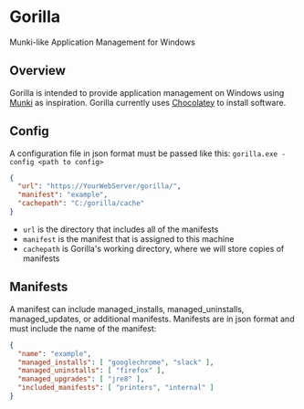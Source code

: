 # Gorilla
Munki-like Application Management for Windows

## Overview
Gorilla is intended to provide application management on Windows using [Munki](https://github.com/airbnb/gosal) as inspiration.
Gorilla currently uses [Chocolatey](https://github.com/chocolatey/choco) to install software.

## Config
A configuration file in json format must be passed like this: `gorilla.exe -config <path to config>`

```json
{
  "url": "https://YourWebServer/gorilla/",
  "manifest": "example",
  "cachepath": "C:/gorilla/cache"
}
```

* `url` is the directory that includes all of the manifests
* `manifest` is the manifest that is assigned to this machine
* `cachepath` is Gorilla's working directory, where we will store copies of manifests 

## Manifests
A manifest can include managed_installs, managed_uninstalls, managed_updates, or additional manifests. Manifests are in json format and must include the name of the manifest:

```json
{
  "name": "example",
  "managed_installs": [ "googlechrome", "slack" ],
  "managed_uninstalls": [ "firefox" ],
  "managed_upgrades": [ "jre8" ],
  "included_manifests": [ "printers", "internal" ]
}
```
